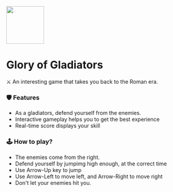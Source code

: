 <img src="https://img.icons8.com/bubbles/2x/armored-helmet--v2.png" width="100" height="100" margin="0">

# Glory of Gladiators 

⚔️ An interesting game that takes you back to the Roman era. 

### 🛡️ Features 
- As a gladiators, defend yourself from the enemies.
- Interactive gameplay helps you to get the best experience
- Real-time score displays your skill

### 🕹️ How to play?  
- The enemies come from the right.
- Defend yourself by jumpimg high enough, at the correct time
- Use Arrow-Up key to jump
- Use Arrow-Left to move left, and Arrow-Right to move right
- Don't let your enemies hit you.
